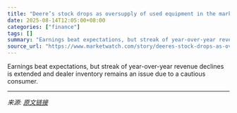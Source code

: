 ```yaml
---
title: "Deere’s stock drops as oversupply of used equipment in the market is still an issue"
date: 2025-08-14T12:05:00+08:00
categories: ["finance"]
tags: []
summary: "Earnings beat expectations, but streak of year-over-year revenue declines is extended and dealer inventory remains an issue due to a cautious consumer."
source_url: "https://www.marketwatch.com/story/deeres-stock-drops-as-oversupply-of-used-equipment-in-the-market-is-still-an-issue-df6598e5?mod=mw_rss_topstories"
---
```


Earnings beat expectations, but streak of year-over-year revenue declines is extended and dealer inventory remains an issue due to a cautious consumer.

---

*来源: [原文链接](https://www.marketwatch.com/story/deeres-stock-drops-as-oversupply-of-used-equipment-in-the-market-is-still-an-issue-df6598e5?mod=mw_rss_topstories)*
